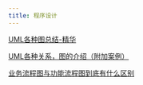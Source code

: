 ```yaml
---
title: 程序设计
---
```


[UML各种图总结-精华 ](https://www.cnblogs.com/jiangds/p/6596595.html)

[UML各种关系，图的介绍（附加案例）](https://blog.csdn.net/qq_37437983/article/details/89194396)

[业务流程图与功能流程图到底有什么区别](https://www.zhihu.com/question/64048486)